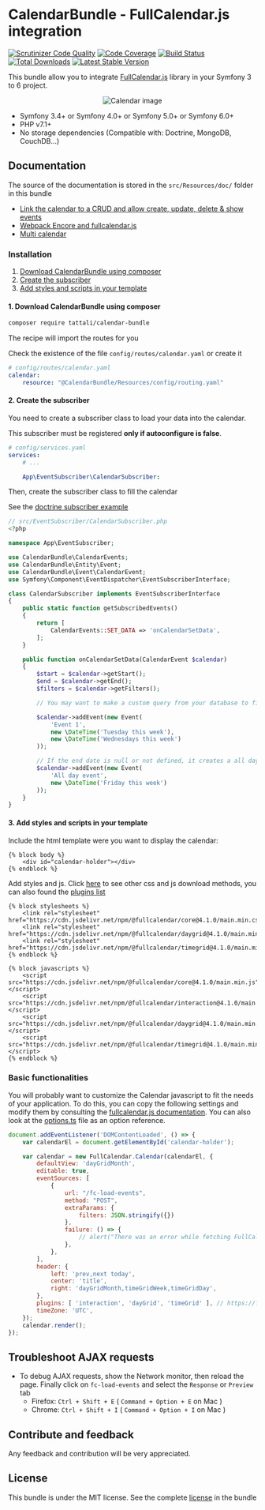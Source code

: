 CalendarBundle - FullCalendar.js integration
===========================================

[![Scrutinizer Code Quality](https://scrutinizer-ci.com/g/tattali/CalendarBundle/badges/quality-score.png?b=master)](https://scrutinizer-ci.com/g/tattali/CalendarBundle/?branch=master)
[![Code Coverage](https://scrutinizer-ci.com/g/tattali/CalendarBundle/badges/coverage.png?b=master)](https://scrutinizer-ci.com/g/tattali/CalendarBundle/?branch=master)
[![Build Status](https://travis-ci.com/tattali/CalendarBundle.svg?branch=master)](https://travis-ci.com/tattali/CalendarBundle)
[![Total Downloads](https://poser.pugx.org/tattali/calendar-bundle/downloads)](https://packagist.org/packages/tattali/calendar-bundle)
[![Latest Stable Version](https://poser.pugx.org/tattali/calendar-bundle/v/stable)](https://packagist.org/packages/tattali/calendar-bundle)

This bundle allow you to integrate [FullCalendar.js](http://fullcalendar.io/) library in your Symfony 3 to 6 project.

<p align="center">
  <img src="https://user-images.githubusercontent.com/10502887/56835704-47687080-6875-11e9-9102-0533d2bbbf18.png" alt="Calendar image">
</p>



* Symfony 3.4+ or Symfony 4.0+ or Symfony 5.0+ or Symfony 6.0+
* PHP v7.1+
* No storage dependencies (Compatible with: Doctrine, MongoDB, CouchDB...)

Documentation
-------------

The source of the documentation is stored in the `src/Resources/doc/` folder in this bundle

- [Link the calendar to a CRUD and allow create, update, delete & show events](src/Resources/doc/doctrine-crud.md)
- [Webpack Encore and fullcalendar.js](src/Resources/doc/es6-encore.md)
- [Multi calendar](src/Resources/doc/multi-calendar.md)

### Installation

1. [Download CalendarBundle using composer](#1-download-calendarbundle-using-composer)
2. [Create the subscriber](#2-create-the-subscriber)
3. [Add styles and scripts in your template](#3-add-styles-and-scripts-in-your-template)

#### 1. Download CalendarBundle using composer

```sh
composer require tattali/calendar-bundle
```
The recipe will import the routes for you

Check the existence of the file `config/routes/calendar.yaml` or create it
```yaml
# config/routes/calendar.yaml
calendar:
    resource: "@CalendarBundle/Resources/config/routing.yaml"
```

#### 2. Create the subscriber
You need to create a subscriber class to load your data into the calendar.

This subscriber must be registered **only if autoconfigure is false**.
```yaml
# config/services.yaml
services:
    # ...

    App\EventSubscriber\CalendarSubscriber:
```

Then, create the subscriber class to fill the calendar

See the [doctrine subscriber example](src/Resources/doc/doctrine-crud.md#full-subscriber)

```php
// src/EventSubscriber/CalendarSubscriber.php
<?php

namespace App\EventSubscriber;

use CalendarBundle\CalendarEvents;
use CalendarBundle\Entity\Event;
use CalendarBundle\Event\CalendarEvent;
use Symfony\Component\EventDispatcher\EventSubscriberInterface;

class CalendarSubscriber implements EventSubscriberInterface
{
    public static function getSubscribedEvents()
    {
        return [
            CalendarEvents::SET_DATA => 'onCalendarSetData',
        ];
    }

    public function onCalendarSetData(CalendarEvent $calendar)
    {
        $start = $calendar->getStart();
        $end = $calendar->getEnd();
        $filters = $calendar->getFilters();

        // You may want to make a custom query from your database to fill the calendar

        $calendar->addEvent(new Event(
            'Event 1',
            new \DateTime('Tuesday this week'),
            new \DateTime('Wednesdays this week')
        ));

        // If the end date is null or not defined, it creates a all day event
        $calendar->addEvent(new Event(
            'All day event',
            new \DateTime('Friday this week')
        ));
    }
}
```

#### 3. Add styles and scripts in your template

Include the html template were you want to display the calendar:

```twig
{% block body %}
    <div id="calendar-holder"></div>
{% endblock %}
```

Add styles and js. Click [here](https://fullcalendar.io/download) to see other css and js download methods, you can also found the [plugins list](https://fullcalendar.io/docs/plugin-index)

```twig
{% block stylesheets %}
    <link rel="stylesheet" href="https://cdn.jsdelivr.net/npm/@fullcalendar/core@4.1.0/main.min.css">
    <link rel="stylesheet" href="https://cdn.jsdelivr.net/npm/@fullcalendar/daygrid@4.1.0/main.min.css">
    <link rel="stylesheet" href="https://cdn.jsdelivr.net/npm/@fullcalendar/timegrid@4.1.0/main.min.css">
{% endblock %}

{% block javascripts %}
    <script src="https://cdn.jsdelivr.net/npm/@fullcalendar/core@4.1.0/main.min.js"></script>
    <script src="https://cdn.jsdelivr.net/npm/@fullcalendar/interaction@4.1.0/main.min.js"></script>
    <script src="https://cdn.jsdelivr.net/npm/@fullcalendar/daygrid@4.1.0/main.min.js"></script>
    <script src="https://cdn.jsdelivr.net/npm/@fullcalendar/timegrid@4.1.0/main.min.js"></script>
{% endblock %}
```

### Basic functionalities

You will probably want to customize the Calendar javascript to fit the needs of your application.
To do this, you can copy the following settings and modify them by consulting the [fullcalendar.js documentation](https://fullcalendar.io/docs). You can also look at the [options.ts](https://github.com/fullcalendar/fullcalendar/blob/master/src/core/options.ts) file as an option reference.
```js
document.addEventListener('DOMContentLoaded', () => {
    var calendarEl = document.getElementById('calendar-holder');

    var calendar = new FullCalendar.Calendar(calendarEl, {
        defaultView: 'dayGridMonth',
        editable: true,
        eventSources: [
            {
                url: "/fc-load-events",
                method: "POST",
                extraParams: {
                    filters: JSON.stringify({})
                },
                failure: () => {
                    // alert("There was an error while fetching FullCalendar!");
                },
            },
        ],
        header: {
            left: 'prev,next today',
            center: 'title',
            right: 'dayGridMonth,timeGridWeek,timeGridDay',
        },
        plugins: [ 'interaction', 'dayGrid', 'timeGrid' ], // https://fullcalendar.io/docs/plugin-index
        timeZone: 'UTC',
    });
    calendar.render();
});
```

## Troubleshoot AJAX requests

* To debug AJAX requests, show the Network monitor, then reload the page. Finally click on `fc-load-events` and select the `Response` or `Preview` tab
    - Firefox: `Ctrl + Shift + E` ( `Command + Option + E` on Mac )
    - Chrome: `Ctrl + Shift + I` ( `Command + Option + I` on Mac )

Contribute and feedback
-----------------------

Any feedback and contribution will be very appreciated.

License
-------

This bundle is under the MIT license. See the complete [license](LICENSE) in the bundle
